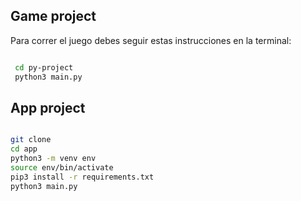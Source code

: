 ## Game project

Para correr el juego debes seguir estas instrucciones en la terminal:

``` sh

 cd py-project
 python3 main.py

```

## App project

``` sh

git clone 
cd app
python3 -m venv env
source env/bin/activate
pip3 install -r requirements.txt
python3 main.py

```